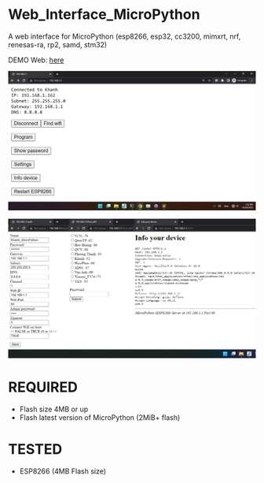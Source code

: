 # Web_Interface_MicroPython
A web interface for MicroPython (esp8266, esp32, cc3200, mimxrt, nrf, renesas-ra, rp2, samd, stm32)

DEMO Web: [here](https://khanhnguyen9872.github.io/Web_Interface_MicroPython)

![README](https://raw.githubusercontent.com/KhanhNguyen9872/Web_Interface_MicroPython/main/README.png)

![README2](https://raw.githubusercontent.com/KhanhNguyen9872/Web_Interface_MicroPython/main/README2.png)

# REQUIRED
- Flash size 4MB or up
- Flash latest version of MicroPython (2MiB+ flash)

# TESTED
- ESP8266 (4MB Flash size)
